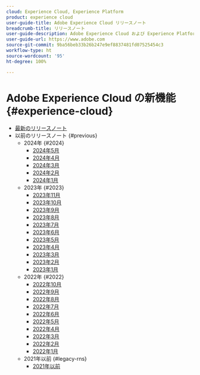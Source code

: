 ```yaml
---
cloud: Experience Cloud, Experience Platform
product: experience cloud
user-guide-title: Adobe Experience Cloud リリースノート
breadcrumb-title: リリースノート
user-guide-description: Adobe Experience Cloud および Experience Platform の新機能、修正点、重要な注意事項について説明します。
user-guide-url: https://www.adobe.com
source-git-commit: 9ba56beb33b26b247e9ef8837481fd07525454c3
workflow-type: ht
source-wordcount: '95'
ht-degree: 100%

---
```



# Adobe Experience Cloud の新機能 {#experience-cloud}

+ [最新のリリースノート](current.md)
+ 以前のリリースノート {#previous}
   + 2024年 {#2024}
      + [2024年5月](c-legacy-releases/2024/05152024.md)
      + [2024年4月](c-legacy-releases/2024/04172024.md)
      + [2024年3月](c-legacy-releases/2024/03132024.md)
      + [2024年2月](c-legacy-releases/2024/02142024.md)
      + [2024年1月](c-legacy-releases/2024/01112024.md)
   + 2023年 {#2023}
      + [2023年11月](c-legacy-releases/2023/10252023.md)
      + [2023年10月](c-legacy-releases/2023/10042023.md)
      + [2023年9月](c-legacy-releases/2023/09132023.md)
      + [2023年8月](c-legacy-releases/2023/08092023.md)
      + [2023年7月](c-legacy-releases/2023/07122023.md)
      + [2023年6月](c-legacy-releases/2023/06072023.md)
      + [2023年5月](c-legacy-releases/2023/05102023.md)
      + [2023年4月](c-legacy-releases/2023/04122023.md)
      + [2023年3月](c-legacy-releases/2023/03082023.md)
      + [2023年2月](c-legacy-releases/2023/02082023.md)
      + [2023年1月](c-legacy-releases/2023/01112023.md)
   + 2022年 {#2022}
      + [2022年10月](c-legacy-releases/2022/10052022.md)
      + [2022年9月](c-legacy-releases/2022/09072022.md)
      + [2022年8月](c-legacy-releases/2022/08172022.md)
      + [2022年7月](c-legacy-releases/2022/07202022.md)
      + [2022年6月](c-legacy-releases/2022/06152022.md)
      + [2022年5月](c-legacy-releases/2022/05182022.md)
      + [2022年4月](c-legacy-releases/2022/04202022.md)
      + [2022年3月](c-legacy-releases/2022/03232022.md)
      + [2022年2月](c-legacy-releases/2022/02162022.md)
      + [2022年1月](c-legacy-releases/2022/01192022.md)
   + 2021年以前 {#legacy-rns}
      + [2021年以前](c-legacy-releases/2022-earlier.md)